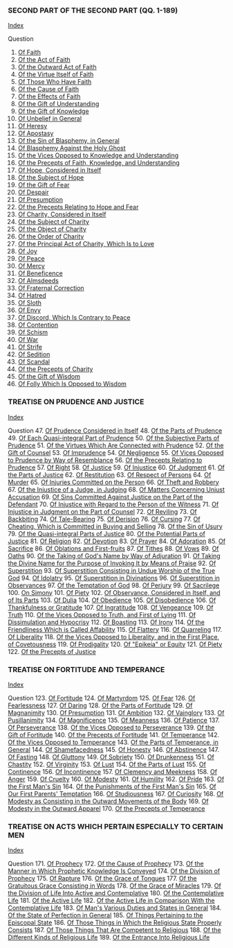 

### SECOND PART OF THE SECOND PART (QQ. 1-189)

[Index](index.html)

Question
1. [Of Faith](./Summa%20Theologica/001.%20Theological%20Virtues%20(46)/01.%20Faith%20(16)/01.%20Faith.md)
2. [Of the Act of Faith](./Summa%20Theologica/001.%20Theological%20Virtues%20(46)/01.%20Faith%20(16)/02.%20Act%20of%20Faith.md)
3. [Of the Outward Act of Faith](./Summa%20Theologica/001.%20Theological%20Virtues%20(46)/01.%20Faith%20(16)/03.%20Outward%20Act%20of%20Faith.md)
4. [Of the Virtue Itself of Faith](./Summa%20Theologica/001.%20Theological%20Virtues%20(46)/01.%20Faith%20(16)/04.%20Virtue%20Itself%20of%20Faith.md)
5. [Of Those Who Have Faith](./Summa%20Theologica/001.%20Theological%20Virtues%20(46)/01.%20Faith%20(16)/05.%20Those%20Who%20Have%20Faith.md)
6. [Of the Cause of Faith](./Summa%20Theologica/001.%20Theological%20Virtues%20(46)/01.%20Faith%20(16)/06.%20Cause%20of%20Faith.md)
7. [Of the Effects of Faith](./Summa%20Theologica/001.%20Theological%20Virtues%20(46)/01.%20Faith%20(16)/07.%20Effects%20of%20Faith.md)
8. [Of the Gift of Understanding](./Summa%20Theologica/001.%20Theological%20Virtues%20(46)/01.%20Faith%20(16)/08.%20Gift%20of%20Understanding.md)
9. [Of the Gift of Knowledge](./Summa%20Theologica/001.%20Theological%20Virtues%20(46)/01.%20Faith%20(16)/09.%20Gift%20of%20Knowledge.md)
10. [Of Unbelief in General](./Summa%20Theologica/001.%20Theological%20Virtues%20(46)/01.%20Faith%20(16)/10.%20Unbelief%20in%20General.md)
11. [Of Heresy](./Summa%20Theologica/001.%20Theological%20Virtues%20(46)/01.%20Faith%20(16)/11.%20Heresy.md)
12. [Of Apostasy](./Summa%20Theologica/001.%20Theological%20Virtues%20(46)/01.%20Faith%20(16)/12.%20Apostasy.md)
13. [Of the Sin of Blasphemy, in General](./Summa%20Theologica/001.%20Theological%20Virtues%20(46)/01.%20Faith%20(16)/13.%20Sin%20of%20Blasphemy,%20in%20General.md)
14. [Of Blasphemy Against the Holy Ghost](./Summa%20Theologica/001.%20Theological%20Virtues%20(46)/01.%20Faith%20(16)/14.%20Blasphemy%20Against%20the%20Holy%20Ghost.md)
15. [Of the Vices Opposed to Knowledge and Understanding](./Summa%20Theologica/001.%20Theological%20Virtues%20(46)/01.%20Faith%20(16)/15.%20Vices%20Opposed%20to%20Knowledge%20and%20Understanding.md)
16. [Of the Precepts of Faith, Knowledge, and Understanding](./Summa%20Theologica/001.%20Theological%20Virtues%20(46)/01.%20Faith%20(16)/16.%20Precepts%20of%20Faith,%20Knowledge%20and%20Understanding.md)
17. [Of Hope, Considered in Itself](./Summa%20Theologica/001.%20Theological%20Virtues%20(46)/17.%20Hope%20(6)/17.%20Hope,%20Considered%20in%20Itself.md)
18. [Of the Subject of Hope](./Summa%20Theologica/001.%20Theological%20Virtues%20(46)/17.%20Hope%20(6)/18.%20Subject%20of%20Hope.md)
19. [Of the Gift of Fear](./Summa%20Theologica/001.%20Theological%20Virtues%20(46)/17.%20Hope%20(6)/19.%20Gift%20of%20Fear.md)
20. [Of Despair](./Summa%20Theologica/001.%20Theological%20Virtues%20(46)/17.%20Hope%20(6)/20.%20Despair.md)
21. [Of Presumption](./Summa%20Theologica/001.%20Theological%20Virtues%20(46)/17.%20Hope%20(6)/21.%20Presumption.md)
22. [Of the Precepts Relating to Hope and Fear](./Summa%20Theologica/001.%20Theological%20Virtues%20(46)/17.%20Hope%20(6)/22.%20Precepts%20Relating%20to%20Hope%20and%20Fear.md)
23. [Of Charity, Considered in Itself](./Summa%20Theologica/001.%20Theological%20Virtues%20(46)/23.%20Charity%20(24)/23.%20Charity,%20Considered%20in%20Itself.md)
24. [Of the Subject of Charity](./Summa%20Theologica/001.%20Theological%20Virtues%20(46)/23.%20Charity%20(24)/24.%20Subject%20of%20Charity.md)
25. [Of the Object of Charity](./Summa%20Theologica/001.%20Theological%20Virtues%20(46)/23.%20Charity%20(24)/25.%20Object%20of%20Charity.md)
26. [Of the Order of Charity](./Summa%20Theologica/001.%20Theological%20Virtues%20(46)/23.%20Charity%20(24)/26.%20Order%20of%20Charity.md)
27. [Of the Principal Act of Charity, Which Is to Love](./Summa%20Theologica/001.%20Theological%20Virtues%20(46)/23.%20Charity%20(24)/27.%20Principle%20Act%20of%20Charity,%20Which%20Is%20to%20Love.md)
28. [Of Joy](./Summa%20Theologica/001.%20Theological%20Virtues%20(46)/23.%20Charity%20(24)/28.%20Joy.md)
29. [Of Peace](./Summa%20Theologica/001.%20Theological%20Virtues%20(46)/23.%20Charity%20(24)/29.%20Peace.md)
30. [Of Mercy](./Summa%20Theologica/001.%20Theological%20Virtues%20(46)/23.%20Charity%20(24)/30.%20Mercy.md)
31. [Of Beneficence](./Summa%20Theologica/001.%20Theological%20Virtues%20(46)/23.%20Charity%20(24)/31.%20Beneficence.md)
32. [Of Almsdeeds](./Summa%20Theologica/001.%20Theological%20Virtues%20(46)/23.%20Charity%20(24)/32.%20Almsdeeds.md)
33. [Of Fraternal Correction](./Summa%20Theologica/001.%20Theological%20Virtues%20(46)/23.%20Charity%20(24)/33.%20Fraternal%20Correction.md)
34. [Of Hatred](./Summa%20Theologica/001.%20Theological%20Virtues%20(46)/23.%20Charity%20(24)/34.%20Hatred.md)
35. [Of Sloth](./Summa%20Theologica/001.%20Theological%20Virtues%20(46)/23.%20Charity%20(24)/35.%20Sloth.md)
36. [Of Envy](./Summa%20Theologica/001.%20Theological%20Virtues%20(46)/23.%20Charity%20(24)/36.%20Envy.md)
37. [Of Discord, Which Is Contrary to Peace](./Summa%20Theologica/001.%20Theological%20Virtues%20(46)/23.%20Charity%20(24)/37.%20Discord,%20Which%20Is%20Contrary%20to%20Peace.md)
38. [Of Contention](./Summa%20Theologica/001.%20Theological%20Virtues%20(46)/23.%20Charity%20(24)/38.%20Contention.md)
39. [Of Schism](./Summa%20Theologica/001.%20Theological%20Virtues%20(46)/23.%20Charity%20(24)/39.%20Schism.md)
40. [Of War](./Summa%20Theologica/001.%20Theological%20Virtues%20(46)/23.%20Charity%20(24)/40.%20War.md)
41. [Of Strife](./Summa%20Theologica/001.%20Theological%20Virtues%20(46)/23.%20Charity%20(24)/41.%20Strife.md)
42. [Of Sedition](./Summa%20Theologica/001.%20Theological%20Virtues%20(46)/23.%20Charity%20(24)/42.%20Sedition.md)
43. [Of Scandal](./Summa%20Theologica/001.%20Theological%20Virtues%20(46)/23.%20Charity%20(24)/43.%20Scandal.md)
44. [Of the Precepts of Charity](./Summa%20Theologica/001.%20Theological%20Virtues%20(46)/23.%20Charity%20(24)/44.%20Precepts%20of%20Charity.md)
45. [Of the Gift of Wisdom](./Summa%20Theologica/001.%20Theological%20Virtues%20(46)/23.%20Charity%20(24)/45.%20Gift%20of%20Wisdom.md)
46. [Of Folly Which Is Opposed to Wisdom](./Summa%20Theologica/001.%20Theological%20Virtues%20(46)/23.%20Charity%20(24)/46.%20Folly%20Which%20Is%20Opposed%20to%20Wisdom.md)

### TREATISE ON PRUDENCE AND JUSTICE

[Index](index.html)

Question
47. [Of Prudence Considered in Itself](./Summa%20Theologica/047.%20Cardinal%20Virtues%20(124)/47.%20Prudence%20(10)/47.%20Prudence,%20Considered%20in%20Itself.md)
48. [Of the Parts of Prudence](./Summa%20Theologica/047.%20Cardinal%20Virtues%20(124)/47.%20Prudence%20(10)/48.%20Parts%20of%20Prudence%20(One%20Article).md)
49. [Of Each Quasi-integral Part of Prudence](./Summa%20Theologica/047.%20Cardinal%20Virtues%20(124)/47.%20Prudence%20(10)/49.%20Each%20Quasi-Integral%20Part%20of%20Prudence.md)
50. [Of the Subjective Parts of Prudence](./Summa%20Theologica/047.%20Cardinal%20Virtues%20(124)/47.%20Prudence%20(10)/50.%20Subjective%20Parts%20of%20Prudence.md)
51. [Of the Virtues Which Are Connected with Prudence](./Summa%20Theologica/047.%20Cardinal%20Virtues%20(124)/47.%20Prudence%20(10)/51.%20Virtues%20Which%20Are%20Connected%20with%20Prudence.md)
52. [Of the Gift of Counsel](./Summa%20Theologica/047.%20Cardinal%20Virtues%20(124)/47.%20Prudence%20(10)/52.%20Gift%20of%20Counsel.md)
53. [Of Imprudence](./Summa%20Theologica/047.%20Cardinal%20Virtues%20(124)/47.%20Prudence%20(10)/53.%20Imprudence.md)
54. [Of Negligence](./Summa%20Theologica/047.%20Cardinal%20Virtues%20(124)/47.%20Prudence%20(10)/54.%20Negligence.md)
55. [Of Vices Opposed to Prudence by Way of Resemblance](./Summa%20Theologica/047.%20Cardinal%20Virtues%20(124)/47.%20Prudence%20(10)/55.%20Vices%20Opposed%20to%20Prudence%20by%20Way%20of%20Resemblance.md)
56. [Of the Precepts Relating to Prudence](./Summa%20Theologica/047.%20Cardinal%20Virtues%20(124)/47.%20Prudence%20(10)/56.%20Precepts%20Relating%20to%20Prudence.md)
57. [Of Right](./Summa%20Theologica/047.%20Cardinal%20Virtues%20(124)/57.%20Justice%20(6)/57.%20Right.md)
58. [Of Justice](./Summa%20Theologica/047.%20Cardinal%20Virtues%20(124)/57.%20Justice%20(6)/58.%20Justice.md)
59. [Of Injustice](./Summa%20Theologica/047.%20Cardinal%20Virtues%20(124)/57.%20Justice%20(6)/59.%20Injustice.md)
60. [Of Judgment](./Summa%20Theologica/047.%20Cardinal%20Virtues%20(124)/57.%20Justice%20(6)/60.%20Judgment.md)
61. [Of the Parts of Justice](./Summa%20Theologica/047.%20Cardinal%20Virtues%20(124)/57.%20Justice%20(6)/61.%20Parts%20of%20Justice.md)
62. [Of Restitution](./Summa%20Theologica/047.%20Cardinal%20Virtues%20(124)/57.%20Justice%20(6)/62.%20Restitution.md)
63. [Of Respect of Persons](./Summa%20Theologica/047.%20Cardinal%20Virtues%20(124)/63.%20Vices%20Opposed%20to%20Distributive%20Justice%20(1)/63.%20Respect%20of%20Persons.md)
64. [Of Murder](./Summa%20Theologica/047.%20Cardinal%20Virtues%20(124)/64.%20Vices%20Opposed%20to%20Commutative%20Justice%20(18)/64.%20%20(3)/64.%20Murder.md)
65. [Of Injuries Committed on the Person](./Summa%20Theologica/047.%20Cardinal%20Virtues%20(124)/64.%20Vices%20Opposed%20to%20Commutative%20Justice%20(18)/64.%20%20(3)/65.%20Other%20Injuries%20Committed%20on%20the%20Person.md)
66. [Of Theft and Robbery](./Summa%20Theologica/047.%20Cardinal%20Virtues%20(124)/64.%20Vices%20Opposed%20to%20Commutative%20Justice%20(18)/64.%20%20(3)/66.%20Theft%20and%20Robbery.md)
67. [Of the Injustice of a Judge, in Judging](./Summa%20Theologica/047.%20Cardinal%20Virtues%20(124)/64.%20Vices%20Opposed%20to%20Commutative%20Justice%20(18)/67.%20(B)%20by%20Words%20Utilized%20in%20a%20Court%20of%20Law%20(5)/67.%20Injustice%20of%20a%20Judge,%20in%20Judging.md)
68. [Of Matters Concerning Unjust Accusation](./Summa%20Theologica/047.%20Cardinal%20Virtues%20(124)/64.%20Vices%20Opposed%20to%20Commutative%20Justice%20(18)/67.%20(B)%20by%20Words%20Utilized%20in%20a%20Court%20of%20Law%20(5)/68.%20Matters%20Concerning%20Unjust%20Accusation.md)
69. [Of Sins Committed Against Justice on the Part of the Defendant](./Summa%20Theologica/047.%20Cardinal%20Virtues%20(124)/64.%20Vices%20Opposed%20to%20Commutative%20Justice%20(18)/67.%20(B)%20by%20Words%20Utilized%20in%20a%20Court%20of%20Law%20(5)/69.%20Sins%20Committed%20Against%20Justice%20on%20the%20Part%20of%20the%20Defendant.md)
70. [Of Injustice with Regard to the Person of the Witness](./Summa%20Theologica/047.%20Cardinal%20Virtues%20(124)/64.%20Vices%20Opposed%20to%20Commutative%20Justice%20(18)/67.%20(B)%20by%20Words%20Utilized%20in%20a%20Court%20of%20Law%20(5)/70.%20Injustice%20with%20Regard%20to%20the%20Person%20of%20the%20Witness.md)
71. [Of Injustice in Judgment on the Part of Counsel](./Summa%20Theologica/047.%20Cardinal%20Virtues%20(124)/64.%20Vices%20Opposed%20to%20Commutative%20Justice%20(18)/67.%20(B)%20by%20Words%20Utilized%20in%20a%20Court%20of%20Law%20(5)/71.%20Injustice%20in%20Judgment%20on%20the%20Part%20of%20Counsel.md)
72. [Of Reviling](./Summa%20Theologica/047.%20Cardinal%20Virtues%20(124)/64.%20Vices%20Opposed%20to%20Commutative%20Justice%20(18)/72.%20(C)%20by%20Words%20Uttered%20Extrajudicially%20(5)/72.%20Reviling.md)
73. [Of Backbiting](./Summa%20Theologica/047.%20Cardinal%20Virtues%20(124)/64.%20Vices%20Opposed%20to%20Commutative%20Justice%20(18)/72.%20(C)%20by%20Words%20Uttered%20Extrajudicially%20(5)/73.%20Backbiting%20(Detraction).md)
74. [Of Tale-Bearing](./Summa%20Theologica/047.%20Cardinal%20Virtues%20(124)/64.%20Vices%20Opposed%20to%20Commutative%20Justice%20(18)/72.%20(C)%20by%20Words%20Uttered%20Extrajudicially%20(5)/74.%20Tale-Bearing%20('Susurratio,'%20I.e.%20Whispering).md)
75. [Of Derision](./Summa%20Theologica/047.%20Cardinal%20Virtues%20(124)/64.%20Vices%20Opposed%20to%20Commutative%20Justice%20(18)/72.%20(C)%20by%20Words%20Uttered%20Extrajudicially%20(5)/75.%20Derision%20(Mockery).md)
76. [Of Cursing](./Summa%20Theologica/047.%20Cardinal%20Virtues%20(124)/64.%20Vices%20Opposed%20to%20Commutative%20Justice%20(18)/72.%20(C)%20by%20Words%20Uttered%20Extrajudicially%20(5)/76.%20Cursing.md)
77. [Of Cheating, Which is Committed in Buying and Selling](./Summa%20Theologica/047.%20Cardinal%20Virtues%20(124)/64.%20Vices%20Opposed%20to%20Commutative%20Justice%20(18)/77.%20(D)%20by%20Sins%20Committed%20in%20Buying%20and%20Selling;%20of%20Cheating,%20Which%20Is%20Committed%20in%20Buying%20and%20Selling.md)
78. [Of the Sin of Usury](./Summa%20Theologica/047.%20Cardinal%20Virtues%20(124)/64.%20Vices%20Opposed%20to%20Commutative%20Justice%20(18)/78.%20(E)%20by%20Sins%20Committed%20in%20Loans;%20of%20the%20Sin%20of%20Usury.md)
79. [Of the Quasi-integral Parts of Justice](./Summa%20Theologica/047.%20Cardinal%20Virtues%20(124)/64.%20Vices%20Opposed%20to%20Commutative%20Justice%20(18)/79.%20Parts%20of%20Justice%20(3)/79.%20Quasi-Integral%20Parts%20of%20Justice.md)
80. [Of the Potential Parts of Justice](./Summa%20Theologica/047.%20Cardinal%20Virtues%20(124)/64.%20Vices%20Opposed%20to%20Commutative%20Justice%20(18)/79.%20Parts%20of%20Justice%20(3)/80.%20Potential%20Parts%20of%20Justice%20(One%20Article).md)
81. [Of Religion](./Summa%20Theologica/047.%20Cardinal%20Virtues%20(124)/64.%20Vices%20Opposed%20to%20Commutative%20Justice%20(18)/79.%20Parts%20of%20Justice%20(3)/81.%20Religion.md)
82. [Of Devotion](./Summa%20Theologica/047.%20Cardinal%20Virtues%20(124)/82.%20Interior%20Acts%20of%20Religion%20(2)/82.%20Devotion.md)
83. [Of Prayer](./Summa%20Theologica/047.%20Cardinal%20Virtues%20(124)/82.%20Interior%20Acts%20of%20Religion%20(2)/83.%20Prayer.md)
84. [Of Adoration](./Summa%20Theologica/047.%20Cardinal%20Virtues%20(124)/84.%20Exterior%20Acts%20of%20Religion%20(8)/84.%20Service%20of%20the%20Body;%20of%20Adoration.md)
85. [Of Sacrifice](./Summa%20Theologica/047.%20Cardinal%20Virtues%20(124)/84.%20Exterior%20Acts%20of%20Religion%20(8)/85.%20Service%20by%20Gift%20(3)/85.%20Sacrifice.md)
86. [Of Oblations and First-fruits](./Summa%20Theologica/047.%20Cardinal%20Virtues%20(124)/84.%20Exterior%20Acts%20of%20Religion%20(8)/85.%20Service%20by%20Gift%20(3)/86.%20Oblations%20and%20First-Fruits.md)
87. [Of Tithes](./Summa%20Theologica/047.%20Cardinal%20Virtues%20(124)/84.%20Exterior%20Acts%20of%20Religion%20(8)/85.%20Service%20by%20Gift%20(3)/87.%20Tithes.md)
88. [Of Vows](./Summa%20Theologica/047.%20Cardinal%20Virtues%20(124)/84.%20Exterior%20Acts%20of%20Religion%20(8)/88.%20Service%20by%20Promise;%20of%20Vows.md)
89. [Of Oaths](./Summa%20Theologica/047.%20Cardinal%20Virtues%20(124)/84.%20Exterior%20Acts%20of%20Religion%20(8)/89.%20By%20Taking%20the%20Name%20of%20God%20(3)/89.%20Oaths.md)
90. [Of the Taking of God's Name by Way of Adjuration](./Summa%20Theologica/047.%20Cardinal%20Virtues%20(124)/84.%20Exterior%20Acts%20of%20Religion%20(8)/89.%20By%20Taking%20the%20Name%20of%20God%20(3)/90.%20Taking%20of%20God's%20Name%20by%20Way%20of%20Adjuration.md)
91. [Of Taking the Divine Name for the Purpose of Invoking It by Means of Praise](./Summa%20Theologica/047.%20Cardinal%20Virtues%20(124)/84.%20Exterior%20Acts%20of%20Religion%20(8)/89.%20By%20Taking%20the%20Name%20of%20God%20(3)/91.%20Taking%20the%20Divine%20Name%20for%20the%20Purpose%20of%20Invoking%20It%20by%20Means%20of%20Praise.md)
92. [Of Superstition](./Summa%20Theologica/047.%20Cardinal%20Virtues%20(124)/92.%20Vices%20Opposed%20to%20Religion%20(23)/92.%20Superstition,%20I.e.%20by%20Way%20of%20Excess%20(5)/92.%20Superstition.md)
93. [Of Superstition Consisting in Undue Worship of the True God](./Summa%20Theologica/047.%20Cardinal%20Virtues%20(124)/92.%20Vices%20Opposed%20to%20Religion%20(23)/92.%20Superstition,%20I.e.%20by%20Way%20of%20Excess%20(5)/93.%20Superstition%20Consisting%20in%20Undue%20Worship%20of%20the%20True%20God.md)
94. [Of Idolatry](./Summa%20Theologica/047.%20Cardinal%20Virtues%20(124)/92.%20Vices%20Opposed%20to%20Religion%20(23)/92.%20Superstition,%20I.e.%20by%20Way%20of%20Excess%20(5)/94.%20Idolatry.md)
95. [Of Superstition in Divinations](./Summa%20Theologica/047.%20Cardinal%20Virtues%20(124)/92.%20Vices%20Opposed%20to%20Religion%20(23)/92.%20Superstition,%20I.e.%20by%20Way%20of%20Excess%20(5)/95.%20Superstition%20in%20Divinations.md)
96. [Of Superstition in Observances](./Summa%20Theologica/047.%20Cardinal%20Virtues%20(124)/92.%20Vices%20Opposed%20to%20Religion%20(23)/92.%20Superstition,%20I.e.%20by%20Way%20of%20Excess%20(5)/96.%20Superstition%20in%20Observances.md)
97. [Of the Temptation of God](./Summa%20Theologica/047.%20Cardinal%20Virtues%20(124)/92.%20Vices%20Opposed%20to%20Religion%20(23)/97.%20Irreligion,%20I.e.%20by%20Way%20of%20Deficiency%20(6)/97.%20Temptation%20of%20God.md)
98. [Of Perjury](./Summa%20Theologica/047.%20Cardinal%20Virtues%20(124)/92.%20Vices%20Opposed%20to%20Religion%20(23)/97.%20Irreligion,%20I.e.%20by%20Way%20of%20Deficiency%20(6)/98.%20Perjury.md)
99. [Of Sacrilege](./Summa%20Theologica/047.%20Cardinal%20Virtues%20(124)/92.%20Vices%20Opposed%20to%20Religion%20(23)/97.%20Irreligion,%20I.e.%20by%20Way%20of%20Deficiency%20(6)/99.%20Sacrilege.md)
100. [On Simony](./Summa%20Theologica/047.%20Cardinal%20Virtues%20(124)/92.%20Vices%20Opposed%20to%20Religion%20(23)/97.%20Irreligion,%20I.e.%20by%20Way%20of%20Deficiency%20(6)/100.%20Simony.md)
101. [Of Piety](./Summa%20Theologica/047.%20Cardinal%20Virtues%20(124)/92.%20Vices%20Opposed%20to%20Religion%20(23)/97.%20Irreligion,%20I.e.%20by%20Way%20of%20Deficiency%20(6)/101.%20Piety.md)
102. [Of Observance, Considered in Itself, and of Its Parts](./Summa%20Theologica/047.%20Cardinal%20Virtues%20(124)/92.%20Vices%20Opposed%20to%20Religion%20(23)/97.%20Irreligion,%20I.e.%20by%20Way%20of%20Deficiency%20(6)/102.%20Observance,%20Considered%20in%20Itself,%20and%20of%20Its%20Parts.md)
103. [Of Dulia](./Summa%20Theologica/047.%20Cardinal%20Virtues%20(124)/92.%20Vices%20Opposed%20to%20Religion%20(23)/103.%20Parts%20of%20Observance%20and%20Ordinary%20Vice%20(7)/103.%20Dulia.md)
104. [Of Obedience](./Summa%20Theologica/047.%20Cardinal%20Virtues%20(124)/92.%20Vices%20Opposed%20to%20Religion%20(23)/103.%20Parts%20of%20Observance%20and%20Ordinary%20Vice%20(7)/104.%20Obedience.md)
105. [Of Disobedience](./Summa%20Theologica/047.%20Cardinal%20Virtues%20(124)/92.%20Vices%20Opposed%20to%20Religion%20(23)/103.%20Parts%20of%20Observance%20and%20Ordinary%20Vice%20(7)/105.%20Disobedience.md)
106. [Of Thankfulness or Gratitude](./Summa%20Theologica/047.%20Cardinal%20Virtues%20(124)/92.%20Vices%20Opposed%20to%20Religion%20(23)/103.%20Parts%20of%20Observance%20and%20Ordinary%20Vice%20(7)/106.%20Thankfulness%20or%20Gratitude.md)
107. [Of Ingratitude](./Summa%20Theologica/047.%20Cardinal%20Virtues%20(124)/92.%20Vices%20Opposed%20to%20Religion%20(23)/103.%20Parts%20of%20Observance%20and%20Ordinary%20Vice%20(7)/107.%20Ingratitude.md)
108. [Of Vengeance](./Summa%20Theologica/047.%20Cardinal%20Virtues%20(124)/92.%20Vices%20Opposed%20to%20Religion%20(23)/103.%20Parts%20of%20Observance%20and%20Ordinary%20Vice%20(7)/108.%20Vengeance.md)
109. [Of Truth](./Summa%20Theologica/047.%20Cardinal%20Virtues%20(124)/92.%20Vices%20Opposed%20to%20Religion%20(23)/103.%20Parts%20of%20Observance%20and%20Ordinary%20Vice%20(7)/109.%20Truth.md)
110. [Of the Vices Opposed to Truth, and First of Lying](./Summa%20Theologica/047.%20Cardinal%20Virtues%20(124)/92.%20Vices%20Opposed%20to%20Religion%20(23)/110.%20Vices%20Opposed%20to%20Truth%20(5)/110.%20Vices%20Opposed%20to%20Truth,%20and%20First%20of%20Lying.md)
111. [Of Dissimulation and Hypocrisy](./Summa%20Theologica/047.%20Cardinal%20Virtues%20(124)/92.%20Vices%20Opposed%20to%20Religion%20(23)/110.%20Vices%20Opposed%20to%20Truth%20(5)/111.%20Dissimulation%20and%20Hypocrisy.md)
112. [Of Boasting](./Summa%20Theologica/047.%20Cardinal%20Virtues%20(124)/92.%20Vices%20Opposed%20to%20Religion%20(23)/110.%20Vices%20Opposed%20to%20Truth%20(5)/112.%20Boasting.md)
113. [Of Irony](./Summa%20Theologica/047.%20Cardinal%20Virtues%20(124)/92.%20Vices%20Opposed%20to%20Religion%20(23)/110.%20Vices%20Opposed%20to%20Truth%20(5)/113.%20Irony.md)
114. [Of the Friendliness Which is Called Affability](./Summa%20Theologica/047.%20Cardinal%20Virtues%20(124)/92.%20Vices%20Opposed%20to%20Religion%20(23)/110.%20Vices%20Opposed%20to%20Truth%20(5)/114.%20Friendliness%20Which%20Is%20Called%20Affability.md)
115. [Of Flattery](./Summa%20Theologica/047.%20Cardinal%20Virtues%20(124)/115.%20Vices%20Opposed%20to%20Friendliness%20(3)/115.%20Flattery.md)
116. [Of Quarreling](./Summa%20Theologica/047.%20Cardinal%20Virtues%20(124)/115.%20Vices%20Opposed%20to%20Friendliness%20(3)/116.%20Quarreling.md)
117. [Of Liberality](./Summa%20Theologica/047.%20Cardinal%20Virtues%20(124)/115.%20Vices%20Opposed%20to%20Friendliness%20(3)/117.%20Liberality.md)
118. [Of the Vices Opposed to Liberality, and in the First Place, of Covetousness](./Summa%20Theologica/047.%20Cardinal%20Virtues%20(124)/118.%20Vices%20Opposed%20to%20Liberality%20(5)/118.%20Vices%20Opposed%20to%20Liberality,%20and%20in%20the%20First%20Place,%20of%20Covetousness.md)
119. [Of Prodigality](./Summa%20Theologica/047.%20Cardinal%20Virtues%20(124)/118.%20Vices%20Opposed%20to%20Liberality%20(5)/119.%20Prodigality.md)
120. [Of "Epikeia" or Equity](./Summa%20Theologica/047.%20Cardinal%20Virtues%20(124)/118.%20Vices%20Opposed%20to%20Liberality%20(5)/120.%20"Epikeia"%20Or%20Equity.md)
121. [Of Piety](./Summa%20Theologica/047.%20Cardinal%20Virtues%20(124)/118.%20Vices%20Opposed%20to%20Liberality%20(5)/121.%20Piety.md)
122. [Of the Precepts of Justice](./Summa%20Theologica/047.%20Cardinal%20Virtues%20(124)/118.%20Vices%20Opposed%20to%20Liberality%20(5)/122.%20Precepts%20of%20Justice.md)

### TREATISE ON FORTITUDE AND TEMPERANCE

[Index](index.html)

Question
123. [Of Fortitude](./Summa%20Theologica/047.%20Cardinal%20Virtues%20(124)/123.%20Fortitude%20and%20Temperance%20(48)/123.%20Fortitude%20(2)/123.%20Fortitude.md)
124. [Of Martyrdom](./Summa%20Theologica/047.%20Cardinal%20Virtues%20(124)/123.%20Fortitude%20and%20Temperance%20(48)/123.%20Fortitude%20(2)/124.%20Martyrdom.md)
125. [Of Fear](./Summa%20Theologica/047.%20Cardinal%20Virtues%20(124)/123.%20Fortitude%20and%20Temperance%20(48)/125.%20Vices%20Opposed%20to%20Fortitude%20(16)/125.%20Fear.md)
126. [Of Fearlessness](./Summa%20Theologica/047.%20Cardinal%20Virtues%20(124)/123.%20Fortitude%20and%20Temperance%20(48)/125.%20Vices%20Opposed%20to%20Fortitude%20(16)/126.%20Fearlessness.md)
127. [Of Daring](./Summa%20Theologica/047.%20Cardinal%20Virtues%20(124)/123.%20Fortitude%20and%20Temperance%20(48)/125.%20Vices%20Opposed%20to%20Fortitude%20(16)/127.%20Daring%20(Excessive%20Daring%20or%20Foolhardiness).md)
128. [Of the Parts of Fortitude](./Summa%20Theologica/047.%20Cardinal%20Virtues%20(124)/123.%20Fortitude%20and%20Temperance%20(48)/125.%20Vices%20Opposed%20to%20Fortitude%20(16)/128.%20Parts%20of%20Fortitude%20(One%20Article).md)
129. [Of Magnanimity](./Summa%20Theologica/047.%20Cardinal%20Virtues%20(124)/123.%20Fortitude%20and%20Temperance%20(48)/125.%20Vices%20Opposed%20to%20Fortitude%20(16)/129.%20Magnanimity.md)
130. [Of Presumption](./Summa%20Theologica/047.%20Cardinal%20Virtues%20(124)/123.%20Fortitude%20and%20Temperance%20(48)/125.%20Vices%20Opposed%20to%20Fortitude%20(16)/130.%20Presumption.md)
131. [Of Ambition](./Summa%20Theologica/047.%20Cardinal%20Virtues%20(124)/123.%20Fortitude%20and%20Temperance%20(48)/125.%20Vices%20Opposed%20to%20Fortitude%20(16)/131.%20Ambition.md)
132. [Of Vainglory](./Summa%20Theologica/047.%20Cardinal%20Virtues%20(124)/123.%20Fortitude%20and%20Temperance%20(48)/125.%20Vices%20Opposed%20to%20Fortitude%20(16)/132.%20Vainglory.md)
133. [Of Pusillanimity](./Summa%20Theologica/047.%20Cardinal%20Virtues%20(124)/123.%20Fortitude%20and%20Temperance%20(48)/125.%20Vices%20Opposed%20to%20Fortitude%20(16)/133.%20Pusillanimity.md)
134. [Of Magnificence](./Summa%20Theologica/047.%20Cardinal%20Virtues%20(124)/123.%20Fortitude%20and%20Temperance%20(48)/125.%20Vices%20Opposed%20to%20Fortitude%20(16)/134.%20Magnificence.md)
135. [Of Meanness](./Summa%20Theologica/047.%20Cardinal%20Virtues%20(124)/123.%20Fortitude%20and%20Temperance%20(48)/125.%20Vices%20Opposed%20to%20Fortitude%20(16)/135.%20Meanness.md)
136. [Of Patience](./Summa%20Theologica/047.%20Cardinal%20Virtues%20(124)/123.%20Fortitude%20and%20Temperance%20(48)/125.%20Vices%20Opposed%20to%20Fortitude%20(16)/136.%20Patience.md)
137. [Of Perseverance](./Summa%20Theologica/047.%20Cardinal%20Virtues%20(124)/123.%20Fortitude%20and%20Temperance%20(48)/125.%20Vices%20Opposed%20to%20Fortitude%20(16)/137.%20Perseverance.md)
138. [Of the Vices Opposed to Perseverance](./Summa%20Theologica/047.%20Cardinal%20Virtues%20(124)/123.%20Fortitude%20and%20Temperance%20(48)/125.%20Vices%20Opposed%20to%20Fortitude%20(16)/138.%20Vices%20Opposed%20to%20Perseverance.md)
139. [Of the Gift of Fortitude](./Summa%20Theologica/047.%20Cardinal%20Virtues%20(124)/123.%20Fortitude%20and%20Temperance%20(48)/125.%20Vices%20Opposed%20to%20Fortitude%20(16)/139.%20Gift%20of%20Fortitude.md)
140. [Of the Precepts of Fortitude](./Summa%20Theologica/047.%20Cardinal%20Virtues%20(124)/123.%20Fortitude%20and%20Temperance%20(48)/125.%20Vices%20Opposed%20to%20Fortitude%20(16)/140.%20Precepts%20of%20Fortitude.md)
141. [Of Temperance](./Summa%20Theologica/047.%20Cardinal%20Virtues%20(124)/123.%20Fortitude%20and%20Temperance%20(48)/141.%20Temperance%20(3)/141.%20Temperance.md)
142. [Of the Vices Opposed to Temperance](./Summa%20Theologica/047.%20Cardinal%20Virtues%20(124)/123.%20Fortitude%20and%20Temperance%20(48)/141.%20Temperance%20(3)/142.%20Vices%20Opposed%20to%20Temperance.md)
143. [Of the Parts of Temperance, in General](./Summa%20Theologica/047.%20Cardinal%20Virtues%20(124)/123.%20Fortitude%20and%20Temperance%20(48)/141.%20Temperance%20(3)/143.%20Parts%20of%20Temperance,%20in%20General%20(One%20Article).md)
144. [Of Shamefacedness](./Summa%20Theologica/047.%20Cardinal%20Virtues%20(124)/123.%20Fortitude%20and%20Temperance%20(48)/144.%20Integral%20Parts%20of%20Temperance%20(11)/144.%20Shamefacedness.md)
145. [Of Honesty](./Summa%20Theologica/047.%20Cardinal%20Virtues%20(124)/123.%20Fortitude%20and%20Temperance%20(48)/144.%20Integral%20Parts%20of%20Temperance%20(11)/145.%20Honesty.md)
146. [Of Abstinence](./Summa%20Theologica/047.%20Cardinal%20Virtues%20(124)/123.%20Fortitude%20and%20Temperance%20(48)/144.%20Integral%20Parts%20of%20Temperance%20(11)/146.%20Abstinence.md)
147. [Of Fasting](./Summa%20Theologica/047.%20Cardinal%20Virtues%20(124)/123.%20Fortitude%20and%20Temperance%20(48)/144.%20Integral%20Parts%20of%20Temperance%20(11)/147.%20Fasting.md)
148. [Of Gluttony](./Summa%20Theologica/047.%20Cardinal%20Virtues%20(124)/123.%20Fortitude%20and%20Temperance%20(48)/144.%20Integral%20Parts%20of%20Temperance%20(11)/148.%20Gluttony.md)
149. [Of Sobriety](./Summa%20Theologica/047.%20Cardinal%20Virtues%20(124)/123.%20Fortitude%20and%20Temperance%20(48)/144.%20Integral%20Parts%20of%20Temperance%20(11)/149.%20Sobriety.md)
150. [Of Drunkenness](./Summa%20Theologica/047.%20Cardinal%20Virtues%20(124)/123.%20Fortitude%20and%20Temperance%20(48)/144.%20Integral%20Parts%20of%20Temperance%20(11)/150.%20Drunkenness.md)
151. [Of Chastity](./Summa%20Theologica/047.%20Cardinal%20Virtues%20(124)/123.%20Fortitude%20and%20Temperance%20(48)/144.%20Integral%20Parts%20of%20Temperance%20(11)/151.%20Chastity.md)
152. [Of Virginity](./Summa%20Theologica/047.%20Cardinal%20Virtues%20(124)/123.%20Fortitude%20and%20Temperance%20(48)/144.%20Integral%20Parts%20of%20Temperance%20(11)/152.%20Virginity.md)
153. [Of Lust](./Summa%20Theologica/047.%20Cardinal%20Virtues%20(124)/123.%20Fortitude%20and%20Temperance%20(48)/144.%20Integral%20Parts%20of%20Temperance%20(11)/153.%20Lust.md)
154. [Of the Parts of Lust](./Summa%20Theologica/047.%20Cardinal%20Virtues%20(124)/123.%20Fortitude%20and%20Temperance%20(48)/144.%20Integral%20Parts%20of%20Temperance%20(11)/154.%20Parts%20of%20Lust.md)
155. [Of Continence](./Summa%20Theologica/047.%20Cardinal%20Virtues%20(124)/123.%20Fortitude%20and%20Temperance%20(48)/155.%20Potential%20Parts%20of%20Temperance,%20and%20Contrary%20Vices%20(16)/155.%20Continence.md)
156. [Of Incontinence](./Summa%20Theologica/047.%20Cardinal%20Virtues%20(124)/123.%20Fortitude%20and%20Temperance%20(48)/155.%20Potential%20Parts%20of%20Temperance,%20and%20Contrary%20Vices%20(16)/156.%20Incontinence.md)
157. [Of Clemency and Meekness](./Summa%20Theologica/047.%20Cardinal%20Virtues%20(124)/123.%20Fortitude%20and%20Temperance%20(48)/155.%20Potential%20Parts%20of%20Temperance,%20and%20Contrary%20Vices%20(16)/157.%20Clemency%20and%20Meekness.md)
158. [Of Anger](./Summa%20Theologica/047.%20Cardinal%20Virtues%20(124)/123.%20Fortitude%20and%20Temperance%20(48)/155.%20Potential%20Parts%20of%20Temperance,%20and%20Contrary%20Vices%20(16)/158.%20Anger.md)
159. [Of Cruelty](./Summa%20Theologica/047.%20Cardinal%20Virtues%20(124)/123.%20Fortitude%20and%20Temperance%20(48)/155.%20Potential%20Parts%20of%20Temperance,%20and%20Contrary%20Vices%20(16)/159.%20Cruelty.md)
160. [Of Modesty](./Summa%20Theologica/047.%20Cardinal%20Virtues%20(124)/123.%20Fortitude%20and%20Temperance%20(48)/155.%20Potential%20Parts%20of%20Temperance,%20and%20Contrary%20Vices%20(16)/160.%20Modesty.md)
161. [Of Humility](./Summa%20Theologica/047.%20Cardinal%20Virtues%20(124)/123.%20Fortitude%20and%20Temperance%20(48)/155.%20Potential%20Parts%20of%20Temperance,%20and%20Contrary%20Vices%20(16)/161.%20Humility.md)
162. [Of Pride](./Summa%20Theologica/047.%20Cardinal%20Virtues%20(124)/123.%20Fortitude%20and%20Temperance%20(48)/155.%20Potential%20Parts%20of%20Temperance,%20and%20Contrary%20Vices%20(16)/162.%20Pride.md)
163. [Of the First Man's Sin](./Summa%20Theologica/047.%20Cardinal%20Virtues%20(124)/123.%20Fortitude%20and%20Temperance%20(48)/155.%20Potential%20Parts%20of%20Temperance,%20and%20Contrary%20Vices%20(16)/163.%20First%20Man's%20Sin.md)
164. [Of the Punishments of the First Man's Sin](./Summa%20Theologica/047.%20Cardinal%20Virtues%20(124)/123.%20Fortitude%20and%20Temperance%20(48)/155.%20Potential%20Parts%20of%20Temperance,%20and%20Contrary%20Vices%20(16)/164.%20Punishments%20of%20the%20First%20Man's%20Sin.md)
165. [Of Our First Parents' Temptation](./Summa%20Theologica/047.%20Cardinal%20Virtues%20(124)/123.%20Fortitude%20and%20Temperance%20(48)/155.%20Potential%20Parts%20of%20Temperance,%20and%20Contrary%20Vices%20(16)/165.%20Our%20First%20Parents'%20Temptation.md)
166. [Of Studiousness](./Summa%20Theologica/047.%20Cardinal%20Virtues%20(124)/123.%20Fortitude%20and%20Temperance%20(48)/155.%20Potential%20Parts%20of%20Temperance,%20and%20Contrary%20Vices%20(16)/166.%20Studiousness.md)
167. [Of Curiosity](./Summa%20Theologica/047.%20Cardinal%20Virtues%20(124)/123.%20Fortitude%20and%20Temperance%20(48)/155.%20Potential%20Parts%20of%20Temperance,%20and%20Contrary%20Vices%20(16)/167.%20Curiosity.md)
168. [Of Modesty as Consisting in the Outward Movements of the Body](./Summa%20Theologica/047.%20Cardinal%20Virtues%20(124)/123.%20Fortitude%20and%20Temperance%20(48)/155.%20Potential%20Parts%20of%20Temperance,%20and%20Contrary%20Vices%20(16)/168.%20Modesty%20as%20Consisting%20in%20the%20Outward%20Movements%20of%20the%20Body.md)
169. [Of Modesty in the Outward Apparel](./Summa%20Theologica/047.%20Cardinal%20Virtues%20(124)/123.%20Fortitude%20and%20Temperance%20(48)/155.%20Potential%20Parts%20of%20Temperance,%20and%20Contrary%20Vices%20(16)/169.%20Modesty%20in%20the%20Outward%20Apparel.md)
170. [Of the Precepts of Temperance](./Summa%20Theologica/047.%20Cardinal%20Virtues%20(124)/123.%20Fortitude%20and%20Temperance%20(48)/155.%20Potential%20Parts%20of%20Temperance,%20and%20Contrary%20Vices%20(16)/170.%20Precepts%20of%20Temperance.md)

### TREATISE ON ACTS WHICH PERTAIN ESPECIALLY TO CERTAIN MEN

[Index](index.html)

Question
171. [Of Prophecy](./Summa%20Theologica/171.%20Gratuitous%20Graces%20(12)/171.%20Pertaining%20to%20Knowledge%20(5)/171.%20Prophecy.md)
172. [Of the Cause of Prophecy](./Summa%20Theologica/171.%20Gratuitous%20Graces%20(12)/171.%20Pertaining%20to%20Knowledge%20(5)/172.%20Cause%20of%20Prophecy.md)
173. [Of the Manner in Which Prophetic Knowledge Is Conveyed](./Summa%20Theologica/171.%20Gratuitous%20Graces%20(12)/171.%20Pertaining%20to%20Knowledge%20(5)/173.%20Manner%20in%20Which%20Prophetic%20Knowledge%20Is%20Conveyed.md)
174. [Of the Division of Prophecy](./Summa%20Theologica/171.%20Gratuitous%20Graces%20(12)/171.%20Pertaining%20to%20Knowledge%20(5)/174.%20Division%20of%20Prophecy.md)
175. [Of Rapture](./Summa%20Theologica/171.%20Gratuitous%20Graces%20(12)/171.%20Pertaining%20to%20Knowledge%20(5)/175.%20Rapture.md)
176. [Of the Grace of Tongues](./Summa%20Theologica/171.%20Gratuitous%20Graces%20(12)/176.%20Pertaining%20to%20Speech%20(2)/176.%20Grace%20of%20Tongues.md)
177. [Of the Gratuitous Grace Consisting in Words](./Summa%20Theologica/171.%20Gratuitous%20Graces%20(12)/176.%20Pertaining%20to%20Speech%20(2)/177.%20Gratuitous%20Grace%20Consisting%20in%20Words.md)
178. [Of the Grace of Miracles](./Summa%20Theologica/171.%20Gratuitous%20Graces%20(12)/178.%20Pertaining%20to%20Works%20(5)/178.%20Grace%20of%20Miracles.md)
179. [Of the Division of Life Into Active and Contemplative](./Summa%20Theologica/171.%20Gratuitous%20Graces%20(12)/178.%20Pertaining%20to%20Works%20(5)/179.%20Division%20of%20Life%20Into%20Active%20and%20Contemplative.md)
180. [Of the Contemplative Life](./Summa%20Theologica/171.%20Gratuitous%20Graces%20(12)/178.%20Pertaining%20to%20Works%20(5)/180.%20Contemplative%20Life.md)
181. [Of the Active Life](./Summa%20Theologica/171.%20Gratuitous%20Graces%20(12)/178.%20Pertaining%20to%20Works%20(5)/181.%20Active%20Life.md)
182. [Of the Active Life in Comparison With the Contemplative Life](./Summa%20Theologica/171.%20Gratuitous%20Graces%20(12)/178.%20Pertaining%20to%20Works%20(5)/182.%20Active%20Life%20in%20Comparison%20with%20the%20Contemplative%20Life.md)
183. [Of Man's Various Duties and States in General](./Summa%20Theologica/183.%20States%20of%20Life%20(7)/183.%20Man's%20Various%20Duties%20and%20States%20in%20General.md)
184. [Of the State of Perfection in General](./Summa%20Theologica/183.%20States%20of%20Life%20(7)/184.%20State%20of%20Perfection%20in%20General.md)
185. [Of Things Pertaining to the Episcopal State](./Summa%20Theologica/183.%20States%20of%20Life%20(7)/185.%20Things%20Pertaining%20to%20the%20Episcopal%20State.md)
186. [Of Those Things in Which the Religious State Properly Consists](./Summa%20Theologica/183.%20States%20of%20Life%20(7)/186.%20Those%20Things%20in%20Which%20the%20Religious%20State%20Properly%20Consists.md)
187. [Of Those Things That Are Competent to Religious](./Summa%20Theologica/183.%20States%20of%20Life%20(7)/187.%20Those%20Things%20that%20Are%20Competent%20to%20Religious.md)
188. [Of the Different Kinds of Religious Life](./Summa%20Theologica/183.%20States%20of%20Life%20(7)/188.%20Different%20Kinds%20of%20Religious%20Life.md)
189. [Of the Entrance Into Religious Life](./Summa%20Theologica/183.%20States%20of%20Life%20(7)/189.%20Entrance%20Into%20Religious%20Life.md)
